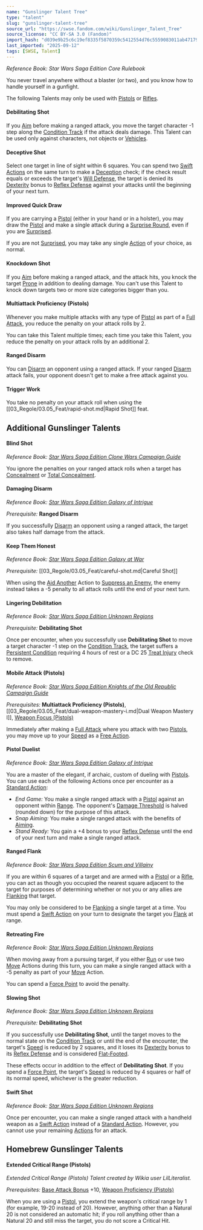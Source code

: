 ```yaml
---
name: "Gunslinger Talent Tree"
type: "talent"
slug: "gunslinger-talent-tree"
source_url: "https://swse.fandom.com/wiki/Gunslinger_Talent_Tree"
source_license: "CC BY-SA 3.0 (Fandom)"
import_hash: "d039e9b25c6c19ef8335f5870359c5412554d76c5559083011ab47179701f361"
last_imported: "2025-09-12"
tags: [SWSE, Talent]
---
```

*Reference Book: Star Wars Saga Edition Core Rulebook*

You never travel anywhere without a blaster (or two), and you know how to handle yourself in a gunfight. 

The following Talents may only be used with [Pistols](https://swse.fandom.com/wiki/Pistols) or [Rifles](https://swse.fandom.com/wiki/Rifles). 

#### **Debilitating Shot**
If you [Aim](https://swse.fandom.com/wiki/Aim) before making a ranged attack, you move the target character -1 step along the [Condition Track](https://swse.fandom.com/wiki/Condition_Track) if the attack deals damage. This Talent can be used only against characters, not objects or [Vehicles](https://swse.fandom.com/wiki/Vehicles).

#### **Deceptive Shot**
Select one target in line of sight within 6 squares. You can spend two [Swift Actions](https://swse.fandom.com/wiki/Swift_Actions) on the same turn to make a [Deception](https://swse.fandom.com/wiki/Deception) check; if the check result equals or exceeds the target's [Will Defense](https://swse.fandom.com/wiki/Will_Defense), the target is denied its [Dexterity](https://swse.fandom.com/wiki/Dexterity) bonus to [Reflex Defense](https://swse.fandom.com/wiki/Reflex_Defense) against your attacks until the beginning of your next turn.

#### **Improved Quick Draw**
If you are carrying a [Pistol](https://swse.fandom.com/wiki/Pistol) (either in your hand or in a holster), you may draw the [Pistol](https://swse.fandom.com/wiki/Pistol) and make a single attack during a [Surprise Round](https://swse.fandom.com/wiki/Surprise_Round), even if you are [Surprised](https://swse.fandom.com/wiki/Surprised).

If you are not [Surprised](https://swse.fandom.com/wiki/Surprised), you may take any single [Action](https://swse.fandom.com/wiki/Action) of your choice, as normal.

#### **Knockdown Shot**
If you [Aim](https://swse.fandom.com/wiki/Aim) before making a ranged attack, and the attack hits, you knock the target [Prone](https://swse.fandom.com/wiki/Prone) in addition to dealing damage. You can't use this Talent to knock down targets two or more size categories bigger than you.

#### **Multiattack Proficiency (Pistols)**
Whenever you make multiple attacks with any type of [Pistol](https://swse.fandom.com/wiki/Pistol) as part of a [Full Attack](https://swse.fandom.com/wiki/Full_Attack), you reduce the penalty on your attack rolls by 2.

You can take this Talent multiple times; each time you take this Talent, you reduce the penalty on your attack rolls by an additional 2.

#### **Ranged Disarm**
You can [Disarm](https://swse.fandom.com/wiki/Disarm) an opponent using a ranged attack. If your ranged [Disarm](https://swse.fandom.com/wiki/Disarm) attack fails, your opponent doesn't get to make a free attack against you.

#### **Trigger Work**
You take no penalty on your attack roll when using the [[03_Regole/03.05_Feat/rapid-shot.md|Rapid Shot]] feat.

## Additional Gunslinger Talents

#### **Blind Shot**
*Reference Book: [Star Wars Saga Edition Clone Wars Campaign Guide](https://swse.fandom.com/wiki/Star_Wars_Saga_Edition_Clone_Wars_Campaign_Guide)*

You ignore the penalties on your ranged attack rolls when a target has [Concealment](https://swse.fandom.com/wiki/Concealment) or [Total Concealment](https://swse.fandom.com/wiki/Total_Concealment).

#### **Damaging Disarm**
*Reference Book: [Star Wars Saga Edition Galaxy of Intrigue](https://swse.fandom.com/wiki/Star_Wars_Saga_Edition_Galaxy_of_Intrigue)*

*Prerequisite:* **Ranged Disarm**

If you successfully [Disarm](https://swse.fandom.com/wiki/Disarm) an opponent using a ranged attack, the target also takes half damage from the attack.

#### **Keep Them Honest**
*Reference Book: [Star Wars Saga Edition Galaxy at War](https://swse.fandom.com/wiki/Star_Wars_Saga_Edition_Galaxy_at_War)*

*Prerequisite:* [[03_Regole/03.05_Feat/careful-shot.md|Careful Shot]]

When using the [Aid Another](https://swse.fandom.com/wiki/Aid_Another) Action to [Suppress an Enemy](https://swse.fandom.com/wiki/Suppress_an_Enemy), the enemy instead takes a -5 penalty to all attack rolls until the end of your next turn.

#### **Lingering Debilitation**
*Reference Book: [Star Wars Saga Edition Unknown Regions](https://swse.fandom.com/wiki/Star_Wars_Saga_Edition_Unknown_Regions)*

*Prerequisite:* **Debilitating Shot**

Once per encounter, when you successfully use **Debilitating Shot** to move a target character -1 step on the [Condition Track](https://swse.fandom.com/wiki/Condition_Track), the target suffers a [Persistent Condition](https://swse.fandom.com/wiki/Persistent_Condition) requiring 4 hours of rest or a DC 25 [Treat Injury](https://swse.fandom.com/wiki/Treat_Injury) check to remove. 

#### **Mobile Attack (Pistols)**
*Reference Book: [Star Wars Saga Edition Knights of the Old Republic Campaign Guide](https://swse.fandom.com/wiki/Star_Wars_Saga_Edition_Knights_of_the_Old_Republic_Campaign_Guide)*

*Prerequisites:* **Multiattack Proficiency (Pistols)**, [[03_Regole/03.05_Feat/dual-weapon-mastery-i.md|Dual Weapon Mastery I]], [Weapon Focus (Pistols)](https://swse.fandom.com/wiki/Weapon_Focus_(Pistols))

Immediately after making a [Full Attack](https://swse.fandom.com/wiki/Full_Attack) where you attack with two [Pistols](https://swse.fandom.com/wiki/Pistols), you may move up to your [Speed](https://swse.fandom.com/wiki/Speed) as a [Free Action](https://swse.fandom.com/wiki/Free_Action).

#### **Pistol Duelist**
*Reference Book: [Star Wars Saga Edition Galaxy of Intrigue](https://swse.fandom.com/wiki/Star_Wars_Saga_Edition_Galaxy_of_Intrigue)*

You are a master of the elegant, if archaic, custom of dueling with [Pistols](https://swse.fandom.com/wiki/Pistols). You can use each of the following Actions once per encounter as a [Standard Action](https://swse.fandom.com/wiki/Standard_Action):
- *End Game:* You make a single ranged attack with a [Pistol](https://swse.fandom.com/wiki/Pistol) against an opponent within [Range](https://swse.fandom.com/wiki/Range). The opponent's [Damage Threshold](https://swse.fandom.com/wiki/Damage_Threshold) is halved (rounded down) for the purpose of this attack.
- *Snap Aiming:* You make a single ranged attack with the benefits of [Aiming](https://swse.fandom.com/wiki/Aiming).
- *Stand Ready:* You gain a +4 bonus to your [Reflex Defense](https://swse.fandom.com/wiki/Reflex_Defense) until the end of your next turn and make a single ranged attack.

#### **Ranged Flank**
*Reference Book: [Star Wars Saga Edition Scum and Villainy](https://swse.fandom.com/wiki/Star_Wars_Saga_Edition_Scum_and_Villainy)*

If you are within 6 squares of a target and are armed with a [Pistol](https://swse.fandom.com/wiki/Pistol) or a [Rifle](https://swse.fandom.com/wiki/Rifle), you can act as though you occupied the nearest square adjacent to the target for purposes of determining whether or not you or any allies are [Flanking](https://swse.fandom.com/wiki/Flanking) that target.

You may only be considered to be [Flanking](https://swse.fandom.com/wiki/Flanking) a single target at a time. You must spend a [Swift Action](https://swse.fandom.com/wiki/Swift_Action) on your turn to designate the target you [Flank](https://swse.fandom.com/wiki/Flank) at range.

#### **Retreating Fire**
*Reference Book: [Star Wars Saga Edition Unknown Regions](https://swse.fandom.com/wiki/Star_Wars_Saga_Edition_Unknown_Regions)*

When moving away from a pursuing target, if you either [Run](https://swse.fandom.com/wiki/Run) or use two [Move](https://swse.fandom.com/wiki/Move) Actions during this turn, you can make a single ranged attack with a -5 penalty as part of your [Move](https://swse.fandom.com/wiki/Move) Action. 

You can spend a [Force Point](https://swse.fandom.com/wiki/Force_Point) to avoid the penalty. 

#### **Slowing Shot**
*Reference Book: [Star Wars Saga Edition Unknown Regions](https://swse.fandom.com/wiki/Star_Wars_Saga_Edition_Unknown_Regions)*

*Prerequisite:* **Debilitating Shot**

If you successfully use **Debilitating Shot**, until the target moves to the normal state on the [Condition Track](https://swse.fandom.com/wiki/Condition_Track) or until the end of the encounter, the target's [Speed](https://swse.fandom.com/wiki/Speed) is reduced by 2 squares, and it loses its [Dexterity](https://swse.fandom.com/wiki/Dexterity) bonus to its [Reflex Defense](https://swse.fandom.com/wiki/Reflex_Defense) and is considered [Flat-Footed](https://swse.fandom.com/wiki/Flat-Footed). 

These effects occur in addition to the effect of **Debilitating Shot**. If you spend a [Force Point](https://swse.fandom.com/wiki/Force_Point), the target's [Speed](https://swse.fandom.com/wiki/Speed) is reduced by 4 squares or half of its normal speed, whichever is the greater reduction. 

#### **Swift Shot**
*Reference Book: [Star Wars Saga Edition Unknown Regions](https://swse.fandom.com/wiki/Star_Wars_Saga_Edition_Unknown_Regions)*

Once per encounter, you can make a single ranged attack with a handheld weapon as a [Swift Action](https://swse.fandom.com/wiki/Swift_Action) instead of a [Standard Action](https://swse.fandom.com/wiki/Standard_Action). However, you cannot use your remaining [Actions](https://swse.fandom.com/wiki/Actions) for an attack. 
## Homebrew Gunslinger Talents

#### **Extended Critical Range (Pistols)**
*Extended Critical Range (Pistols) Talent created by Wikia user LilLiteralist.*

*Prerequisites:* [Base Attack Bonus](https://swse.fandom.com/wiki/Base_Attack_Bonus) +10, [Weapon Proficiency (Pistols)](https://swse.fandom.com/wiki/Weapon_Proficiency_(Pistols))

When you are using a [Pistol](https://swse.fandom.com/wiki/Pistol), you extend the weapon's critical range by 1 (for example, 19-20 instead of 20). However, anything other than a Natural 20 is not considered an automatic hit; if you roll anything other than a Natural 20 and still miss the target, you do not score a Critical Hit.